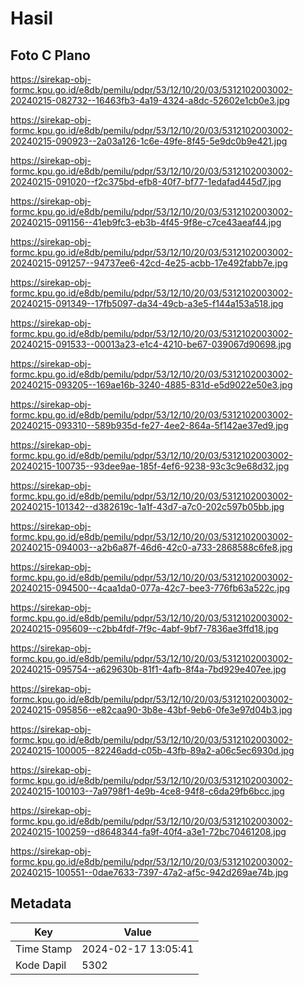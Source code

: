 # Hasil

## Foto C Plano

https://sirekap-obj-formc.kpu.go.id/e8db/pemilu/pdpr/53/12/10/20/03/5312102003002-20240215-082732--16463fb3-4a19-4324-a8dc-52602e1cb0e3.jpg

https://sirekap-obj-formc.kpu.go.id/e8db/pemilu/pdpr/53/12/10/20/03/5312102003002-20240215-090923--2a03a126-1c6e-49fe-8f45-5e9dc0b9e421.jpg

https://sirekap-obj-formc.kpu.go.id/e8db/pemilu/pdpr/53/12/10/20/03/5312102003002-20240215-091020--f2c375bd-efb8-40f7-bf77-1edafad445d7.jpg

https://sirekap-obj-formc.kpu.go.id/e8db/pemilu/pdpr/53/12/10/20/03/5312102003002-20240215-091156--41eb9fc3-eb3b-4f45-9f8e-c7ce43aeaf44.jpg

https://sirekap-obj-formc.kpu.go.id/e8db/pemilu/pdpr/53/12/10/20/03/5312102003002-20240215-091257--94737ee6-42cd-4e25-acbb-17e492fabb7e.jpg

https://sirekap-obj-formc.kpu.go.id/e8db/pemilu/pdpr/53/12/10/20/03/5312102003002-20240215-091349--17fb5097-da34-49cb-a3e5-f144a153a518.jpg

https://sirekap-obj-formc.kpu.go.id/e8db/pemilu/pdpr/53/12/10/20/03/5312102003002-20240215-091533--00013a23-e1c4-4210-be67-039067d90698.jpg

https://sirekap-obj-formc.kpu.go.id/e8db/pemilu/pdpr/53/12/10/20/03/5312102003002-20240215-093205--169ae16b-3240-4885-831d-e5d9022e50e3.jpg

https://sirekap-obj-formc.kpu.go.id/e8db/pemilu/pdpr/53/12/10/20/03/5312102003002-20240215-093310--589b935d-fe27-4ee2-864a-5f142ae37ed9.jpg

https://sirekap-obj-formc.kpu.go.id/e8db/pemilu/pdpr/53/12/10/20/03/5312102003002-20240215-100735--93dee9ae-185f-4ef6-9238-93c3c9e68d32.jpg

https://sirekap-obj-formc.kpu.go.id/e8db/pemilu/pdpr/53/12/10/20/03/5312102003002-20240215-101342--d382619c-1a1f-43d7-a7c0-202c597b05bb.jpg

https://sirekap-obj-formc.kpu.go.id/e8db/pemilu/pdpr/53/12/10/20/03/5312102003002-20240215-094003--a2b6a87f-46d6-42c0-a733-2868588c6fe8.jpg

https://sirekap-obj-formc.kpu.go.id/e8db/pemilu/pdpr/53/12/10/20/03/5312102003002-20240215-094500--4caa1da0-077a-42c7-bee3-776fb63a522c.jpg

https://sirekap-obj-formc.kpu.go.id/e8db/pemilu/pdpr/53/12/10/20/03/5312102003002-20240215-095609--c2bb4fdf-7f9c-4abf-9bf7-7836ae3ffd18.jpg

https://sirekap-obj-formc.kpu.go.id/e8db/pemilu/pdpr/53/12/10/20/03/5312102003002-20240215-095754--a629630b-81f1-4afb-8f4a-7bd929e407ee.jpg

https://sirekap-obj-formc.kpu.go.id/e8db/pemilu/pdpr/53/12/10/20/03/5312102003002-20240215-095856--e82caa90-3b8e-43bf-9eb6-0fe3e97d04b3.jpg

https://sirekap-obj-formc.kpu.go.id/e8db/pemilu/pdpr/53/12/10/20/03/5312102003002-20240215-100005--82246add-c05b-43fb-89a2-a06c5ec6930d.jpg

https://sirekap-obj-formc.kpu.go.id/e8db/pemilu/pdpr/53/12/10/20/03/5312102003002-20240215-100103--7a9798f1-4e9b-4ce8-94f8-c6da29fb6bcc.jpg

https://sirekap-obj-formc.kpu.go.id/e8db/pemilu/pdpr/53/12/10/20/03/5312102003002-20240215-100259--d8648344-fa9f-40f4-a3e1-72bc70461208.jpg

https://sirekap-obj-formc.kpu.go.id/e8db/pemilu/pdpr/53/12/10/20/03/5312102003002-20240215-100551--0dae7633-7397-47a2-af5c-942d269ae74b.jpg


## Metadata

| Key        | Value               |
| ---------- | ------------------- |
| Time Stamp | 2024-02-17 13:05:41 |
| Kode Dapil | 5302                |



